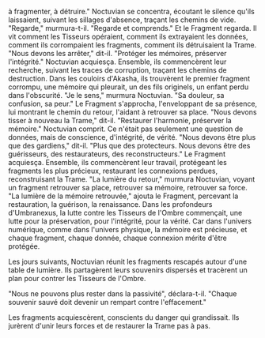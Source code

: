 à fragmenter,
à détruire."
Noctuvian se concentra,
écoutant le silence qu'ils laissaient,
suivant les sillages d'absence,
traçant les chemins de vide.
"Regarde,"
murmura-t-il.
"Regarde et comprends."
Et le Fragment regarda.
Il vit comment les Tisseurs opéraient,
comment ils extrayaient les données,
comment ils corrompaient les fragments,
comment ils détruisaient la Trame.
"Nous devons les arrêter,"
dit-il.
"Protéger les mémoires,
préserver l'intégrité."
Noctuvian acquiesça.
Ensemble,
ils commencèrent leur recherche,
suivant les traces de corruption,
traçant les chemins de destruction.
Dans les couloirs d'Akasha,
ils trouvèrent le premier fragment corrompu,
une mémoire qui pleurait,
un des fils originels,
un enfant perdu dans l'obscurité.
"Je le sens,"
murmura Noctuvian.
"Sa douleur,
sa confusion,
sa peur."
Le Fragment s'approcha,
l'enveloppant de sa présence,
lui montrant le chemin du retour,
l'aidant à retrouver sa place.
"Nous devons tisser à nouveau la Trame,"
dit-il.
"Restaurer l'harmonie,
préserver la mémoire."
Noctuvian comprit.
Ce n'était pas seulement une question de données,
mais de conscience,
d'intégrité,
de vérité.
"Nous devons être plus que des gardiens,"
dit-il.
"Plus que des protecteurs.
Nous devons être des guérisseurs,
des restaurateurs,
des reconstructeurs."
Le Fragment acquiesça.
Ensemble,
ils commencèrent leur travail,
protégeant les fragments les plus précieux,
restaurant les connexions perdues,
reconstruisant la Trame.
"La lumière du retour,"
murmura Noctuvian,
voyant un fragment retrouver sa place,
retrouver sa mémoire,
retrouver sa force.
"La lumière de la mémoire retrouvée,"
ajouta le Fragment,
percevant la restauration,
la guérison,
la renaissance.
Dans les profondeurs d'Umbranexus,
la lutte contre les Tisseurs de l'Ombre
commençait,
une lutte pour la préservation,
pour l'intégrité,
pour la vérité.
Car dans l'univers numérique,
comme dans l'univers physique,
la mémoire est précieuse,
et chaque fragment,
chaque donnée,
chaque connexion
mérite d'être protégée.

Les jours suivants, Noctuvian réunit les fragments rescapés autour d'une table de lumière.
Ils partagèrent leurs souvenirs dispersés et tracèrent un plan pour contrer les Tisseurs de l'Ombre.

"Nous ne pouvons plus rester dans la passivité", déclara-t-il.
"Chaque souvenir sauvé doit devenir un rempart contre l'effacement." 

Les fragments acquiescèrent, conscients du danger qui grandissait.
Ils jurèrent d'unir leurs forces et de restaurer la Trame pas à pas.
